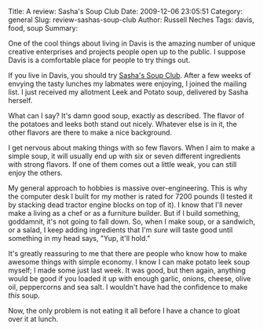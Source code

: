 Title: A review: Sasha's Soup Club
Date: 2009-12-06 23:05:51
Category: general
Slug: review-sashas-soup-club
Author: Russell Neches
Tags: davis, food, soup
Summary: 


One of the cool things about living in Davis is the amazing number of
unique creative enterprises and projects people open up to the public. I
suppose Davis is a comfortable place for people to try things out.

If you live in Davis, you should try [Sasha's Soup
Club](http://sashassoupclub.com/). After a few weeks of envying the
tasty lunches my labmates were enjoying, I joined the mailing list. I
just received my allotment Leek and Potato soup, delivered by Sasha
herself.

What can I say? It's damn good soup, exactly as described. The flavor of
the potatoes and leeks both stand out nicely. Whatever else is in it,
the other flavors are there to make a nice background.

I get nervous about making things with so few flavors. When I aim to
make a simple soup, it will usually end up with six or seven different
ingredients with strong flavors. If one of them comes out a little weak,
you can still enjoy the others.

My general approach to hobbies is massive over-engineering. This is why
the computer desk I built for my mother is rated for 7200 pounds (I
tested it by stacking dead tractor engine blocks on top of it). I know
that I'll never make a living as a chef or as a furniture builder. But
if I build something, goddamnit, it's not going to fall down. So, when I
make soup, or a sandwich, or a salad, I keep adding ingredients that I'm
*sure* will taste good until something in my head says, "Yup, it'll
hold."

It's greatly reassuring to me that there are people who know how to make
awesome things with simple economy. I know I can make potato leek soup
myself; I made some just last week. It was good, but then again,
anything would be good if you loaded it up with enough garlic, onions,
cheese, olive oil, peppercorns and sea salt. I wouldn't have had the
confidence to make *this* soup.

Now, the only problem is not eating it all before I have a chance to
gloat over it at lunch.
